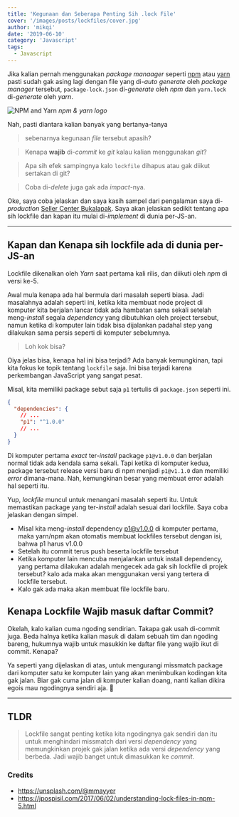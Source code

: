 ```yaml
---
title: 'Kegunaan dan Seberapa Penting Sih .lock File'
cover: '/images/posts/lockfiles/cover.jpg'
author: 'mikqi'
date: '2019-06-10'
category: 'Javascript'
tags:
  - Javascript
---
```


Jika kalian pernah menggunakan _package manaager_ seperti [npm](https://npmjs.org/) atau [yarn](https://yarnpkg.org) pasti sudah gak asing lagi dengan file yang di-_auto generate_ oleh _package manager_ tersebut, `package-lock.json` di-_generate_ oleh _npm_ dan `yarn.lock` di-_generate_ oleh _yarn_.

![NPM and Yarn](https://cdn-images-1.medium.com/max/1600/1*7CVvXHPBFuC9SrYqgxgc8Q.jpeg)
_npm & yarn logo_

Nah, pasti diantara kalian banyak yang bertanya-tanya

> sebenarnya kegunaan _file_ tersebut apasih?

> Kenapa **wajib** di-_commit_ ke _git_ kalau kalian menggunakan _git_?

> Apa sih efek sampingnya kalo `lockfile` dihapus atau gak diikut sertakan di git?

> Coba di-_delete_ juga gak ada _impact_-nya.

Oke, saya coba jelaskan dan saya kasih sampel dari pengalaman saya di-_production_ [Seller Center Bukalapak](https://seller.bukalapak.com/). Saya akan jelaskan sedikit tentang apa sih lockfile dan kapan itu mulai di-_implement_ di dunia per-JS-an.

---

## Kapan dan Kenapa sih lockfile ada di dunia per-JS-an

Lockfile dikenalkan oleh _Yarn_ saat pertama kali rilis, dan diikuti oleh _npm_ di versi ke-5.

Awal mula kenapa ada hal bermula dari masalah seperti biasa. Jadi masalahnya adalah seperti ini, ketika kita membuat node project di komputer kita berjalan lancar tidak ada hambatan sama sekali setelah meng-_install_ segala _dependency_ yang dibutuhkan oleh project tersebut, namun ketika di komputer lain tidak bisa dijalankan padahal step yang dilakukan sama persis seperti di komputer sebelumnya.

> Loh kok bisa?

Oiya jelas bisa, kenapa hal ini bisa terjadi? Ada banyak kemungkinan, tapi kita fokus ke topik tentang `lockfile` saja. Ini bisa terjadi karena perkembangan JavaScript yang sangat pesat.

Misal, kita memiliki package sebut saja `p1` tertulis di `package.json` seperti ini.

```json
{
  "dependencies": {
    // ...
    "p1": "^1.0.0"
    // ...
  }
}
```

Di komputer pertama _exact_ ter-_install_ package `p1@v1.0.0` dan berjalan normal tidak ada kendala sama sekali. Tapi ketika di komputer kedua, package tersebut release versi baru di npm menjadi `p1@v1.1.0` dan memiliki _error_ dimana-mana. Nah, kemungkinan besar yang membuat error adalah hal seperti itu.

Yup, _lockfile_ muncul untuk menangani masalah seperti itu. Untuk memastikan package yang ter-_install_ adalah sesuai dari lockfile. Saya coba jelaskan dengan simpel.

- Misal kita meng-_install_ dependency p1@v1.0.0 di komputer pertama, maka yarn/npm akan otomatis membuat lockfiles tersebut dengan isi, bahwa p1 harus v1.0.0
- Setelah itu commit terus push beserta lockfile tersebut
- Ketika komputer lain mencuba menjalankan untuk install dependency, yang pertama dilakukan adalah mengecek ada gak sih lockfile di projek tersebut? kalo ada maka akan menggunakan versi yang tertera di lockfile tersebut.
- Kalo gak ada maka akan membuat file lockfile baru.

## Kenapa Lockfile Wajib masuk daftar Commit?

Okelah, kalo kalian cuma ngoding sendirian. Takapa gak usah di-commit juga. Beda halnya ketika kalian masuk di dalam sebuah tim dan ngoding bareng, hukumnya wajib untuk masukkin ke daftar file yang wajib ikut di commit. Kenapa?

Ya seperti yang dijelaskan di atas, untuk mengurangi missmatch package dari komputer satu ke komputer lain yang akan menimbulkan kodingan kita gak jalan. Biar gak cuma jalan di komputer kalian doang, nanti kalian dikira egois mau ngodingnya sendiri aja. 🙊

---

## TLDR

> Lockfile sangat penting ketika kita ngodingnya gak sendiri dan itu untuk menghindari missmatch dari versi _dependency_ yang memungkinkan projek gak jalan ketika ada versi _dependency_ yang berbeda. Jadi wajib banget untuk dimasukkan ke _commit_.

### Credits

- <https://unsplash.com/@mmayyer>
- <https://jpospisil.com/2017/06/02/understanding-lock-files-in-npm-5.html>
